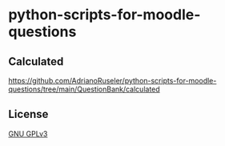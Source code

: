 # python-scripts-for-moodle-questions

## Calculated
https://github.com/AdrianoRuseler/python-scripts-for-moodle-questions/tree/main/QuestionBank/calculated


## License
[GNU GPLv3](https://choosealicense.com/licenses/gpl-3.0/)
